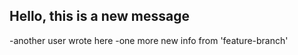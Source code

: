 ## Hello, this is a new message


-another user wrote here
-one more new info from 'feature-branch' 